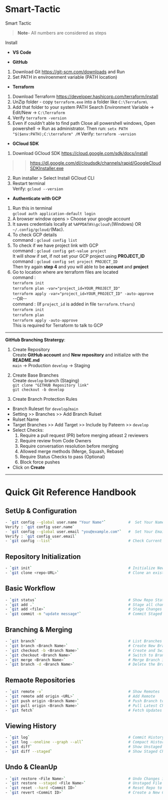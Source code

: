 # Smart-Tactic
Smart Tactic 
> **Note**- All numbers are considered as steps

Install
- **VS Code**

-  **GitHub**
1. Download Git https://git-scm.com/downloads and Run 
2. Set PATH in enviroenment variable (PATH location)

- **Terraform**
1. Download Terraform https://developer.hashicorp.com/terraform/install
2. UnZip folder - copy `terraform.exe` into a folder like `C:\Terraform\`
3. Add that folder to your system PATH
Search Environment Variable 
-> Edit/New -> `C:\Terraform`
4. Verify 
`terraform -version`
5. Even if couldn't able to find path
Close all powershell windows, Open powershell -> Run as administrator. 
Then run:
`setx PATH "$($env:PATH);C:\terraform" /M`
Verify: `terraform -version`

- **GCloud SDK**
1. Download GCloud SDK https://cloud.google.com/sdk/docs/install  
>> https://dl.google.com/dl/cloudsdk/channels/rapid/GoogleCloudSDKInstaller.exe
2. Run installer > Select Install GCloud CLI
3. Restart terminal  
Verify: `gcloud --version`

- **Authenticate with GCP**
1. Run this in terminal  
`gcloud auth application-default login`
2. A browser window opens > Choose your google account
3. It saves credentials locally at `%APPDATA%\gcloud\`(Windows) OR `~/.config/gcloud/`(Mac).
4. To check GCP details   
command : `gcloud config list`
5. To check if we have project link with GCP  
command : `gcloud config get-value project`  
It will show if set, if not set your GCP project using **PROJECT_ID**  
command : `gcloud config set project PROJECT_ID`  
Then try again **step 4** and you will able to be **account** and **project**
6. Go to location where are terraform files are located  
command :   
`terraform init`  
`terraform plan -var="project_id=YOUR_PROJECT_ID"`  
`terraform apply -var="project_id=YOUR_PROJECT_ID" -auto-approve`  
--OR--  
command : (If `project_id` is added in file `terraform.tfvars`)  
`terraform init`    
`terraform plan`  
`terraform apply -auto-approve`  
This is required for Terraform to talk to GCP

--------------------------------------------------------------------------------------------------------------

**GitHub Branching Stratergy**:

1. Create Repository  
Create **GitHub account** and **New repository** and initialize with the **README.md**  
`main` -> Production
`develop` -> Staging 

2. Create Base Branches  
Create `develop` branch (Staging)  
`git clone "GITHUB Repository link"`      
`git checkout -b develop`  

3. Create Branch Protection Rules  
- Branch Ruleset for `develop`/`main`  
- Setting >> Branches >> Add Branch Rulset  
- Rulset Name  
- Target Branches >> Add Target >> Include by Pateern >> `develop`  
- Select Checks:  
    1. Require a pull request (PR) before merging atleast 2 reviewers  
    2. Require review from Code Owners  
    3. Require conversation resolution before merging  
    4. Allowed merge methods (Merge, Squash, Rebase)  
    5. Require Status Checks to pass (Optional)  
    6. Block force pushes  
- Click on **Create**  

--------------------------------------------------------------------------------------------------------------

# Quick Git Reference Handbook  

## SetUp & Configuration  
```bash  
- `git config --global user.name "Your Name"`          #  Set Your Name  
Verify : `git config user.name`  
- `git config --global user.email "you@example.com"`   #  Set Your Email  
Verify : `git config user.email` 
- `git config --list`                                  # Check Current Config  
```

## Repository Initialization 
```bash
- `git init`                                           # Initialize New Git Repo  
- `git clone <repo-URL>`                               # Clone an existing repo on GitHub  
```

## Basic Workflow  
```bash
- `git status`                                         # Show Repo Status (Stage/Unstaged/Untracked files)  
- `git add .`                                          # Stage all changes   
- `git add <file>`                                     # Stage Changes  
- `git commit -m "update message"`                     # Commit Staged Changes  
```

## Branching & Merging 
```bash
- `git branch`                                         # List Branches  
- `git branch <Branch Name>`                           # Create New Branch
- `git checkout -b <Branch Name>`                      # Create and Switch to Branch  
- `git checkout <Branch Name>`                         # Switch to Branch  
- `git merge <Branch Name>`                            # Merge Branch into Current Branch  
- `git branch -d <Branch Name>`                        # Delete the Branch  
```

## Remaote Repositories
```bash
- `git remote -v`                                      # Show Remotes  
- `git remote add origin <URL>`                        # Add Remote  
- `git push origin <Branch Name>`                      # Push Branch to Remote  
- `git pull origin <Branch Name>`                      # Pull Latest Changes  
- `git fetch`                                          # Fetch Updates (Without merging)  
```

## Viewing History  
```bash
- `git log`                                            # Commit History  
- `git log --oneline --graph --all`                    # Compact History with Branches  
- `git diff`                                           # Show Unstaged Changes  
- `git diff --staged`                                  # Show Staged Changes  
```

## Undo & CleanUp
```bash
- `git restore <File Name>`                            # Undo Changes in Working Directory  
- `git restore --staged <File Name>`                   # Unstaged File  
- `git reset --hard <Commit ID>`                       # Reset Repo to Commit ID, but delete Uncommited Work  
- `git revert <Commit ID>`                             # Create a New Commit that undoes a Commit ID  
```



  




